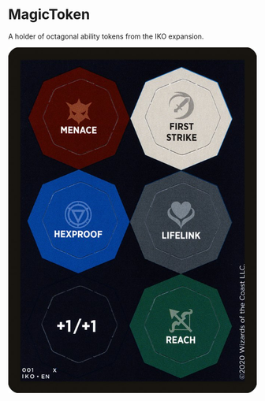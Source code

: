 # MagicToken

A holder of octagonal ability tokens from the IKO expansion.

![](./images/ability-tokens.jpg)